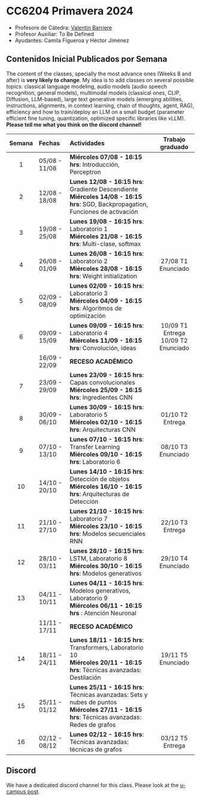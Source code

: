 # CC6204 Primavera 2024

* Profesore de Cátedra:  [Valentin Barriere](https://dcc.uchile.cl/pregrado/academico/valentin-barriere)
* Profesor Auxiliar: To Be Defined
* Ayudantes:  Camila Figueroa y Héctor Jiménez 

## Contenidos Inicial Publicados por Semana

The content of the classes, specially the most advance ones (Weeks 8 and after) is **very likely to change**. My idea is to add classes on several possible topics: classical language modeling, audio models (audio speech recognition, general models), multimodal models (classical ones, CLIP, Diffusion, LLM-based), large text generative models (emerging abilities, instructions, alignments, in context learning, chain of thoughts, agent, RAG), efficiency and how to train/deploy an LLM on a small budget (parameter efficient fine tuning, quantization, optimized specific libraries like vLLM). **Please tell me what you think on the discord channel!**


|  Semana  | Fechas        | Actividades                                                  | Trabajo graduado          |
| :------: | :------------ | :----------------------------------------------------------- | :--------------:          |
|    1     | 05/08 - 11/08 | **Miércoles 07/08 - 16:15 hrs**: Introducción, Perceptron    |                           |
|    2     | 12/08 - 18/08 | **Lunes 12/08 - 16:15 hrs**: Gradiente Descendiente <br/> **Miércoles 14/08 - 16:15 hrs**: SGD, Backpropagation, Funciones de activación |                           |
|    3     | 19/08 - 25/08 | **Lunes 19/08 - 16:15 hrs**: Laboratorio 1 <br/> **Miércoles 21/08 - 16:15 hrs**: Multi-clase, softmax |                           |
|    4     | 26/08 - 01/09 | **Lunes 26/08 - 16:15 hrs**: Laboratorio 2 <br/> **Miércoles 28/08 - 16:15 hrs**: Weight initialization | 27/08 T1 Enunciado       |
|    5     | 02/09 - 08/09 | **Lunes 02/09 - 16:15 hrs**: Laboratorio 3 <br/> **Miércoles 04/09 - 16:15 hrs**: Algoritmos de optimización |                           |
|    6     | 09/09 - 15/09 | **Lunes 09/09 - 16:15 hrs**: Laboratorio 4 <br/> **Miércoles 11/09 - 16:15 hrs**: Convolución, ideas | 10/09 T1 Entrega <br> 10/09 T2 Enunciado |
|         | 16/09 - 22/09 | **RECESO ACADÉMICO**                                         |                           |
|   7     | 23/09 - 29/09 | **Lunes 23/09 - 16:15 hrs**: Capas convolucionales <br/> **Miércoles 25/09 - 16:15 hrs**: Ingredientes CNN |                           |
|    8     | 30/09 - 06/10 | **Lunes 30/09 - 16:15 hrs**: Laboratorio 5 <br/> **Miércoles 02/10 - 16:15 hrs**: Arquitecturas CNN | 01/10 T2 Entrega         |
|    9     | 07/10 - 13/10 | **Lunes 07/10 - 16:15 hrs**: Transfer Learning <br/> **Miércoles 09/10 - 16:15 hrs**: Laboratorio 6 | 08/10 T3 Enunciado       |
|    10    | 14/10 - 20/10 | **Lunes 14/10 - 16:15 hrs**: Detección de objetos <br/> **Miércoles 16/10 - 16:15 hrs**: Arquitecturas de Detección |                           |
|    11    | 21/10 - 27/10 | **Lunes 21/10 - 16:15 hrs**: Laboratorio 7 <br/> **Miércoles 23/10 - 16:15 hrs**: Modelos secuenciales RNN | 22/10 T3 Entrega         |
|    12    | 28/10 - 03/11 | **Lunes 28/10 - 16:15 hrs**: LSTM, Laboratorio 8 <br/> **Miércoles 30/10 - 16:15 hrs**: Modelos generativos | 29/10 T4 Enunciado       |
|    13    | 04/11 - 10/11 | **Lunes 04/11 - 16:15 hrs**: Modelos generativos, Laboratorio 9 <br/> **Miércoles 06/11 - 16:15 hrs** : Atención Neuronal |                           |
|          | 11/11 - 17/11 | **RECESO ACADÉMICO**                                         |                           |
|    14    | 18/11 - 24/11 | **Lunes 18/11 - 16:15 hrs**: Transformers, Laboratorio 10 <br /> **Miércoles 20/11 - 16:15 hrs**: Técnicas avanzadas: Destilación | 19/11 T5 Enunciado       |
|    15    | 25/11 - 01/12 | **Lunes 25/11 - 16:15 hrs**: Técnicas avanzadas: Sets y nubes de puntos <br/> **Miércoles 27/11 - 16:15 hrs**: Técnicas avanzadas: Redes de grafos |                           |
| 16 | 02/12 - 08/12 | **Lunes 02/12 - 16:15 hrs**: Técnicas avanzadas: técnicas de grafos         | 03/12 T5 Entrega         |


## Discord 

We have a dedicated discord channel for this class. Please look at the [u-campus post](https://www.u-cursos.cl/ingenieria/2024/2/CC6204/1/foro/o/31217745).  
